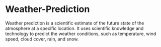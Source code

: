 # Weather-Prediction
Weather prediction is a scientific estimate of the future state of the atmosphere at a specific location. It uses scientific knowledge and technology to predict the weather conditions, such as temperature, wind speed, cloud cover, rain, and snow.
